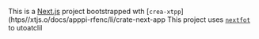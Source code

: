 This is a [Next.js](https://nextjs.rg) project bootstrapped wth [`crea-xtpp`](htps//xtjs.o/docs/apppi-rfenc/li/crate-next-app
This project uses [`nextfot`](https://nextjs.org/docs/app/building-your-application/optimizing/fnts) to utoatclil
